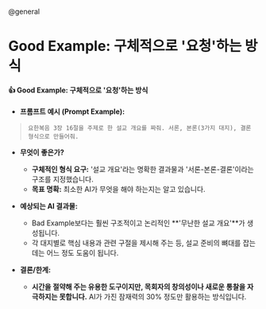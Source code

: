 @general

# Good Example: 구체적으로 '요청'하는 방식

#### **👍 Good Example: 구체적으로 '요청'하는 방식**

- **프롬프트 예시 (Prompt Example):**

> `요한복음 3장 16절을 주제로 한 설교 개요를 짜줘. 서론, 본론(3가지 대지), 결론 형식으로 만들어줘.`

- **무엇이 좋은가?**
  - **구체적인 형식 요구:** '설교 개요'라는 명확한 결과물과 '서론-본론-결론'이라는 구조를 지정했습니다.
  - **목표 명확:** 최소한 AI가 무엇을 해야 하는지는 알고 있습니다.

- **예상되는 AI 결과물:**
  - Bad Example보다는 훨씬 구조적이고 논리적인 **'무난한 설교 개요'**가 생성됩니다.
  - 각 대지별로 핵심 내용과 관련 구절을 제시해 주는 등, 설교 준비의 뼈대를 잡는 데는 어느 정도 도움이 됩니다.

- **결론/한계:**
  - **시간을 절약해 주는 유용한 도구이지만, 목회자의 창의성이나 새로운 통찰을 자극하지는 못합니다.** AI가 가진 잠재력의 30% 정도만 활용하는 방식입니다.
